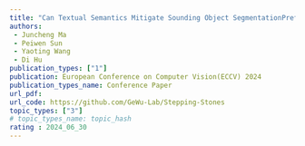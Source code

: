 ```yaml
---  
title: "Can Textual Semantics Mitigate Sounding Object SegmentationPreference?"  
authors:  
 - Juncheng Ma
 - Peiwen Sun
 - Yaoting Wang
 - Di Hu
publication_types: ["1"]  
publication: European Conference on Computer Vision(ECCV) 2024
publication_types_name: Conference Paper  
url_pdf: 
url_code: https://github.com/GeWu-Lab/Stepping-Stones
topic_types: ["3"]
# topic_types_name: topic_hash
rating : 2024_06_30
---  
```

